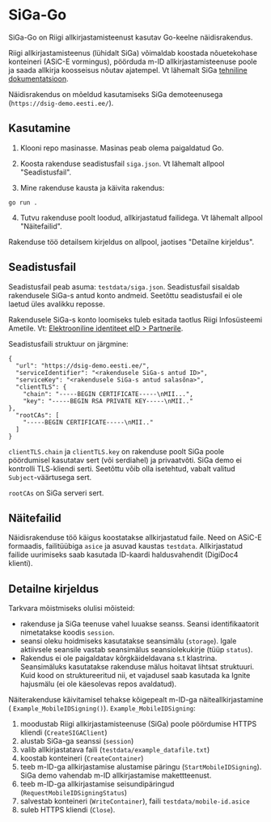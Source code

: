 # SiGa-Go

SiGa-Go on Riigi allkirjastamisteenust kasutav Go-keelne näidisrakendus.

Riigi allkirjastamisteenus (lühidalt SiGa) võimaldab koostada nõuetekohase konteineri (ASiC-E vormingus), pöörduda m-ID allkirjastamisteenuse poole ja saada allkirja koosseisus nõutav ajatempel. Vt lähemalt SiGa [tehniline dokumentatsioon](https://open-eid.github.io/allkirjastamisteenus/).

Näidisrakendus on mõeldud kasutamiseks SiGa demoteenusega (`https://dsig-demo.eesti.ee/`).

## Kasutamine

1) Klooni repo masinasse. Masinas peab olema paigaldatud Go.

2) Koosta rakenduse seadistusfail `siga.json`. Vt lähemalt allpool "Seadistusfail".

3) Mine rakenduse kausta ja käivita rakendus:

`go run .`

4) Tutvu rakenduse poolt loodud, allkirjastatud failidega. Vt lähemalt allpool "Näitefailid".

Rakenduse töö detailsem kirjeldus on allpool, jaotises "Detailne kirjeldus".

## Seadistusfail

Seadistusfail peab asuma: `testdata/siga.json`. Seadistusfail sisaldab rakendusele SiGa-s antud konto andmeid. Seetõttu seadistusfail ei ole laetud üles avalikku reposse.

Rakendusele SiGa-s konto loomiseks tuleb esitada taotlus Riigi Infosüsteemi Ametile. Vt: [Elektrooniline identiteet eID > Partnerile](https://www.ria.ee/et/riigi-infosusteem/eid/partnerile.html).

Seadistusfaili struktuur on järgmine:

````
{
  "url": "https://dsig-demo.eesti.ee/",
  "serviceIdentifier": "<rakendusele SiGa-s antud ID>",
  "serviceKey": "<rakendusele SiGa-s antud salasõna>",
  "clientTLS": {
    "chain": "-----BEGIN CERTIFICATE-----\nMII...",
    "key": "-----BEGIN RSA PRIVATE KEY-----\nMII.."
},
  "rootCAs": [
    "-----BEGIN CERTIFICATE-----\nMII.."
  ]
}
````

`clientTLS.chain` ja `clientTLS.key` on rakenduse poolt SiGa poole pöördumisel kasutatav sert (või serdiahel) ja privaatvõti. SiGa demo ei kontrolli TLS-kliendi serti. Seetõttu võib olla isetehtud, vabalt valitud `Subject`-väärtusega sert.

`rootCAs` on SiGa serveri sert.

## Näitefailid

Näidisrakenduse töö käigus koostatakse allkirjastatud faile. Need on ASiC-E formaadis, failitüübiga `asice` ja asuvad kaustas `testdata`. Allkirjastatud failide uurimiseks saab kasutada ID-kaardi haldusvahendit (DigiDoc4 klienti).

## Detailne kirjeldus

Tarkvara mõistmiseks olulisi mõisteid:
- rakenduse ja SiGa teenuse vahel luuakse seanss. Seansi identifikaatorit nimetatakse
koodis `session`.
- seansi oleku hoidmiseks kasutatakse seansimälu (`storage`). Igale aktiivsele
seansile vastab seansimälus seansiolekukirje (tüüp `status`).
-  Rakendus ei ole 
paigaldatav kõrgkäideldavana s.t klastrina. Seansimäluks kasutatakse rakenduse mälus
hoitavat lihtsat struktuuri. Kuid kood on struktureeritud nii, et vajadusel saab
kasutada ka Ignite hajusmälu (ei ole käesolevas repos avaldatud).

Näiterakenduse käivitamisel tehakse kõigepealt m-ID-ga näiteallkirjastamine (
`Example_MobileIDSigning()`). `Example_MobileIDSigning`:

1. moodustab Riigi allkirjastamisteenuse (SiGa) poole pöördumise HTTPS kliendi (`CreateSIGAClient`)
2. alustab SiGa-ga seanssi (`session`)
3. valib allkirjastatava faili (`testdata/example_datafile.txt`)
4. koostab konteineri (`CreateContainer`)
5. teeb m-ID-ga allkirjastamise alustamise päringu (`StartMobileIDSigning`). SiGa demo vahendab m-ID allkirjastamise makettteenust.
6. teeb m-ID-ga allkirjastamise seisundipäringud (`RequestMobileIDSigningStatus`)
7. salvestab konteineri (`WriteContainer`), faili `testdata/mobile-id.asice`
8. suleb HTTPS kliendi (`Close`).





